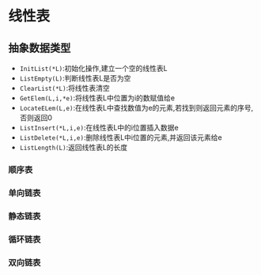 # 线性表
## 抽象数据类型
- `InitList(*L)`:初始化操作,建立一个空的线性表L
- `ListEmpty(L)`:判断线性表L是否为空
- `ClearList(*L)`:将线性表清空
- `GetElem(L,i,*e)`:将线性表L中位置为i的数赋值给e
- `LocateELem(L,e)`:在线性表L中查找数值为e的元素,若找到则返回元素的序号,否则返回0
- `ListInsert(*L,i,e)`:在线性表L中的i位置插入数据e
- `ListDelete(*L,i,e)`:删除线性表L中i位置的元素,并返回该元素给e
- `ListLength(L)`:返回线性表L的长度
### 顺序表
### 单向链表
### 静态链表
### 循环链表
### 双向链表